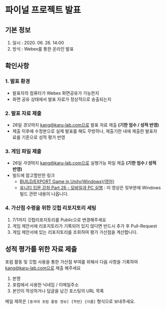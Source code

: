 # 파이널 프로젝트 발표
## 기본 정보
  1. 일시 : 2020. 06. 26. 14:00
  2. 방식 : Webex를 통한 온라인 발표
## 확인사항
### 1. 발표 환경
  - 발표자의 컴퓨터가 Webex 화면공유가 가능한지
  - 화면 공유 상태에서 발표 자료가 정상적으로 송출되는지
### 2. 발표 자료 제출
  - 26일 *정오*까지 kang@karu-lab.com으로 발표 자료 제출 **(기한 엄수 / 성적 반영)**
  - 제출 이후에 수정본으로 실제 발표를 해도 무방하나, 제출기한 내에 제출한 발표자료를 기준으로 성적 평가 반영
### 3. 게임 파일 제출
  - 26일 *자정*까지 kang@karu-lab.com으로 실행가능 파일 제출 **(기한 엄수 / 성적 반영)**
  - 빌드에 참고할만한 링크
    - [BUILD/EXPORT Game in Unity(Windows)(영어)](https://www.youtube.com/watch?v=t-qN4S7AKPs)
    - [유니티 입문 강좌 Part 26 - 모바일과 PC 실행](https://www.youtube.com/watch?v=Rhg4QOWo6kU) : 이 영상은 뒷부분에 Windows 빌드 관련 내용이 나옵니다.
### 4. 가산점 수령을 위한 깃헙 리포지토리 세팅
  1. 7/1까지 깃헙리포지토리를 Public으로 변경해주세요
  2. 게임 제안서에 리포지토리가 기록되어 있지 않다면 반드시 추가 후 Pull-Request
  3. 게임 제안서에 있는 리포지토리를 조회하여 평가 가산점을 계산합니다.


## 성적 평가를 위한 자료 제출
포럼 활동 및 깃헙 사용을 통한 가산점 부여를 위해서 다음 사항을 기록하여 kang@karu-lab.com으로 제출 해주세요
1. 본명
2. 포럼에서 사용한 닉네임 / 이메일주소
3. 본인이 작성하거나 답글을 남긴 포스팅의 URL 목록

메일 제목은 `[동국대 포럼 활동 정보] {학번} {이름}` 형식으로 보내주세요.
